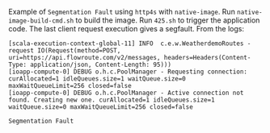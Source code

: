 Example of `Segmentation Fault` using `http4s` with `native-image`. Run `native-image-build-cmd.sh` to build the image. Run `425.sh` to trigger the application code. The last client request execution gives a segfault. From the logs:

```
[scala-execution-context-global-11] INFO  c.e.w.WeatherdemoRoutes - request IO(Request(method=POST, uri=https://api.flowroute.com/v2/messages, headers=Headers(Content-Type: application/json, Content-Length: 95))) 
[ioapp-compute-0] DEBUG o.h.c.PoolManager - Requesting connection: curAllocated=1 idleQueues.size=1 waitQueue.size=0 maxWaitQueueLimit=256 closed=false 
[ioapp-compute-0] DEBUG o.h.c.PoolManager - Active connection not found. Creating new one. curAllocated=1 idleQueues.size=1 waitQueue.size=0 maxWaitQueueLimit=256 closed=false

Segmentation Fault
```
